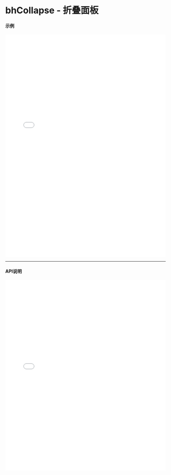 # bhCollapse - 折叠面板

#### 示例

<iframe width="100%" height="700" src="//jsrun.net/f4pKp/embedded/all/light/" allowfullscreen="allowfullscreen" frameborder="0"></iframe>

*****
#### API说明

<iframe width="100%" height="600" src="/docs/1.0/module-bhCollapse.html" frameborder="0" id="innerFrame"></iframe>
